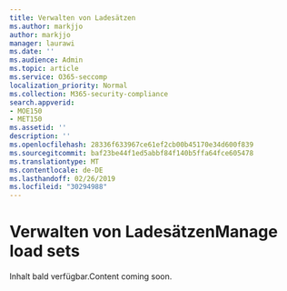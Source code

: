 ```yaml
---
title: Verwalten von Ladesätzen
ms.author: markjjo
author: markjjo
manager: laurawi
ms.date: ''
ms.audience: Admin
ms.topic: article
ms.service: O365-seccomp
localization_priority: Normal
ms.collection: M365-security-compliance
search.appverid:
- MOE150
- MET150
ms.assetid: ''
description: ''
ms.openlocfilehash: 28336f633967ce61ef2cb00b45170e34d600f839
ms.sourcegitcommit: baf23be44f1ed5abbf84f140b5ffa64fce605478
ms.translationtype: MT
ms.contentlocale: de-DE
ms.lasthandoff: 02/26/2019
ms.locfileid: "30294988"
---
```

# <a name="manage-load-sets"></a><span data-ttu-id="d769e-102">Verwalten von Ladesätzen</span><span class="sxs-lookup"><span data-stu-id="d769e-102">Manage load sets</span></span>

<span data-ttu-id="d769e-103">Inhalt bald verfügbar.</span><span class="sxs-lookup"><span data-stu-id="d769e-103">Content coming soon.</span></span>